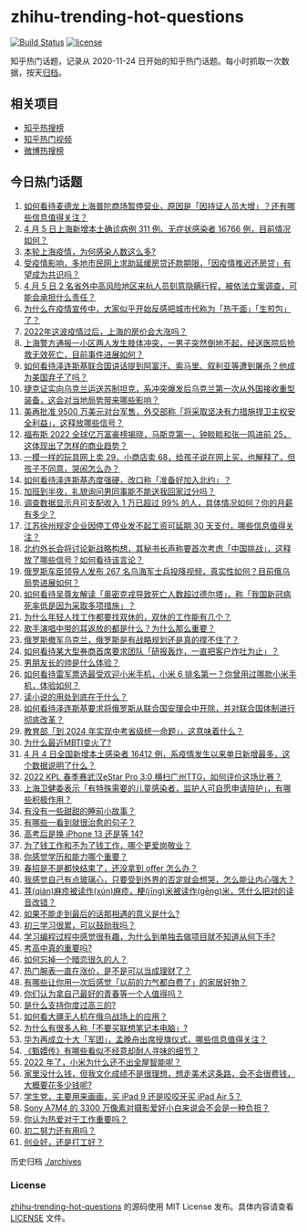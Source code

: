 # zhihu-trending-hot-questions

[![Build Status](https://github.com/justjavac/zhihu-trending-hot-questions/workflows/ci/badge.svg?branch=master)](https://github.com/justjavac/zhihu-trending-hot-questions/actions)
[![license](https://img.shields.io/github/license/justjavac/zhihu-trending-hot-questions)](https://github.com/justjavac/zhihu-trending-hot-questions/blob/master/LICENSE)

知乎热门话题，记录从 2020-11-24 日开始的知乎热门话题。每小时抓取一次数据，按天[归档](./archives)。

## 相关项目

- [知乎热搜榜](https://github.com/justjavac/zhihu-trending-top-search)
- [知乎热门视频](https://github.com/justjavac/zhihu-trending-hot-video)
- [微博热搜榜](https://github.com/justjavac/weibo-trending-hot-search)

## 今日热门话题

<!-- BEGIN -->
<!-- 最后更新时间 Thu Apr 07 2022 04:07:26 GMT+0800 (China Standard Time) -->

1. [如何看待麦德龙上海普陀商场暂停营业，原因是「因持证人员大增」？还有哪些信息值得关注？](https://www.zhihu.com/question/526323560)
1. [4 月 5 日上海新增本土确诊病例 311 例、无症状感染者 16766 例，目前情况如何？](https://www.zhihu.com/question/526254075)
1. [本轮上海疫情，为何感染人数这么多?](https://www.zhihu.com/question/525740117)
1. [受疫情影响，多地市民网上求助延缓房贷还款期限，「因疫情推迟还房贷」有望成为共识吗？](https://www.zhihu.com/question/526276106)
1. [4 月 5 日 2 名省外中高风险地区来杭人员刻意隐瞒行程，被依法立案调查，可能会承担什么责任？](https://www.zhihu.com/question/526308562)
1. [为什么在疫情宣传中，大家似乎开始反感把城市代称为「热干面」「生煎包」了？](https://www.zhihu.com/question/526289471)
1. [2022年这波疫情过后，上海的房价会大涨吗？](https://www.zhihu.com/question/526089861)
1. [上海警方通报一小区两人发生肢体冲突，一男子突然倒地不起，经送医院后抢救无效死亡，目前事件进展如何？](https://www.zhihu.com/question/526357311)
1. [如何看待泽连斯基联合国讲话提到阿富汗、索马里、叙利亚等遭到屠杀？他成为美国弃子了吗？](https://www.zhihu.com/question/526333664)
1. [捷克证实向乌克兰运送苏制坦克，系冲突爆发后乌克兰第一次从外国接收重型装备，这会对当地局势带来哪些影响？](https://www.zhihu.com/question/526297657)
1. [美再批准 9500 万美元对台军售，外交部称「将采取坚决有力措施捍卫主权安全利益」，这释放哪些信号？](https://www.zhihu.com/question/526340613)
1. [福布斯 2022 全球亿万富豪榜揭晓，马斯克第一，钟睒睒和张一鸣进前 25，这体现出了怎样的商业趋势？](https://www.zhihu.com/question/526191859)
1. [一模一样的玩具网上卖 29，小商店卖 68，给孩子说在网上买，也解释了，但孩子不同意，哭闹怎么办？](https://www.zhihu.com/question/525757457)
1. [如何看待泽连斯基态度强硬，改口称「准备好加入北约」？](https://www.zhihu.com/question/526185277)
1. [加班到半夜，礼貌询问男同事能不能送我回家过分吗？](https://www.zhihu.com/question/525735354)
1. [调查数据显示月可支配收入 1 万已超过 99% 的人，具体情况如何？你的月薪有多少？](https://www.zhihu.com/question/526310905)
1. [江苏徐州规定企业因停工停业发不起工资可延期 30 天支付，哪些信息值得关注？](https://www.zhihu.com/question/526263805)
1. [北约外长会将讨论新战略构想，其秘书长声称要首次考虑「中国挑战」，这释放了哪些信号？如何看待该言论？](https://www.zhihu.com/question/526286826)
1. [俄罗斯车臣领导人发布 267 名乌海军士兵投降视频，真实性如何？目前俄乌局势进展如何？](https://www.zhihu.com/question/526258853)
1. [如何看待吴尊友解读「奥密克戎导致死亡人数超过德尔塔」，称「我国新冠病死率低是因为采取多项措施」？](https://www.zhihu.com/question/526376475)
1. [为什么年轻人找工作都要找双休的，双休的工作能有几个？](https://www.zhihu.com/question/525911720)
1. [歌手演唱中带的耳返放的都是什么？为什么那么重要？](https://www.zhihu.com/question/22696366)
1. [俄罗斯撤军乌克兰，俄罗斯是有战略规划还是真的撑不住了？](https://www.zhihu.com/question/526008661)
1. [如何看待某大型券商首席要求团队「研报轰炸，一直把客户炸吐为止」？](https://www.zhihu.com/question/526263189)
1. [男朋友长的帅是什么体验？](https://www.zhihu.com/question/368264120)
1. [如何看待雷军票选最受欢迎小米手机，小米 6 排名第一？你曾用过哪款小米手机，体验如何？](https://www.zhihu.com/question/526262920)
1. [读小说的用处到底在于什么？](https://www.zhihu.com/question/21493340)
1. [如何看待泽连斯基要求将俄罗斯从联合国安理会中开除，并对联合国体制进行彻底改革？](https://www.zhihu.com/question/526281727)
1. [教育部「到 2024 年实现中考省级统一命题」，这意味着什么？](https://www.zhihu.com/question/526349325)
1. [为什么最近MBTI变火了?](https://www.zhihu.com/question/525671093)
1. [4 月 4 日全国新增本土感染者 16412 例，系疫情发生以来单日新增最多，这个数据说明了什么？](https://www.zhihu.com/question/526192440)
1. [2022 KPL 春季赛武汉eStar Pro 3:0 横扫广州TTG，如何评价这场比赛？](https://www.zhihu.com/question/526373811)
1. [上海卫健委表示「有特殊需要的儿童感染者，监护人可自愿申请陪护」，有哪些积极作用？](https://www.zhihu.com/question/526275678)
1. [有没有一些甜甜的睡前小故事？](https://www.zhihu.com/question/392915444)
1. [有哪些一看到就很治愈的句子？](https://www.zhihu.com/question/519835601)
1. [高考后是换 iPhone 13 还是等 14?](https://www.zhihu.com/question/525331276)
1. [为了钱工作和不为了钱工作，哪个更爱岗敬业？](https://www.zhihu.com/question/525753350)
1. [你感觉学历和能力哪个重要？](https://www.zhihu.com/question/525614758)
1. [春招是不是都快结束了，还没拿到 offer 怎么办？](https://www.zhihu.com/question/389889614)
1. [我感觉自己有点玻璃心，只要受到外界的否定就会想哭，怎么能让内心强大？](https://www.zhihu.com/question/525871862)
1. [荨(qián)麻疹被读作(xún)麻疹，粳(jīng)米被读作(gēng)米，凭什么把对的读音改错？](https://www.zhihu.com/question/525002535)
1. [如果不能走到最后的话那相遇的意义是什么?](https://www.zhihu.com/question/525725617)
1. [初三学习很累，可以鼓励我吗？](https://www.zhihu.com/question/525931309)
1. [学习编程过程中感觉很有趣，为什么到单独去做项目就不知道从何下手?](https://www.zhihu.com/question/524981111)
1. [考高中真的重要吗?](https://www.zhihu.com/question/525789178)
1. [如何忘掉一个暗恋很久的人？](https://www.zhihu.com/question/525184833)
1. [热门腕表一直在涨价，是不是可以当成理财了？](https://www.zhihu.com/question/525637984)
1. [有哪些让你用一次后感觉「以前的力气都白费了」的家居好物？](https://www.zhihu.com/question/420760487)
1. [你们认为拿自己最好的青春等一个人值得吗？](https://www.zhihu.com/question/525500607)
1. [是什么支持你度过高三的?](https://www.zhihu.com/question/525191943)
1. [如何看大疆无人机在俄乌战场上的应用？](https://www.zhihu.com/question/525628610)
1. [为什么有很多人称「不要买联想笔记本电脑」?](https://www.zhihu.com/question/524894839)
1. [华为再成立十大「军团」，孟晚舟出席授旗仪式，哪些信息值得关注？](https://www.zhihu.com/question/525967275)
1. [《甄嬛传》有哪些看似不经意却耐人寻味的细节？](https://www.zhihu.com/question/44218580)
1. [2022 年了，小米为什么还不出全屋智能呢？](https://www.zhihu.com/question/522777008)
1. [家里没什么钱，但我文化成绩不是很理想，想走美术这条路，会不会很费钱，大概要花多少钱呢?](https://www.zhihu.com/question/525952105)
1. [学生党，主要用来画画，买 iPad 9 还是咬咬牙买 iPad Air 5？](https://www.zhihu.com/question/525258717)
1. [Sony A7M4 的 3300 万像素对摄影爱好小白来说会不会是一种负担？](https://www.zhihu.com/question/525874311)
1. [你认为热爱对于工作重要吗？](https://www.zhihu.com/question/525237716)
1. [初二努力还有用吗？](https://www.zhihu.com/question/526166558)
1. [创业好，还是打工好？](https://www.zhihu.com/question/525850394)

<!-- END -->

历史归档 [./archives](./archives)

### License

[zhihu-trending-hot-questions](https://github.com/justjavac/zhihu-trending-hot-questions)
的源码使用 MIT License 发布。具体内容请查看 [LICENSE](./LICENSE) 文件。
